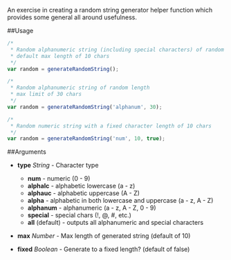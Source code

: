 An exercise in creating a random string generator helper function which provides some general all around usefulness.

##Usage
```javascript
/* 
 * Random alphanumeric string (including special characters) of random length 
 * default max length of 10 chars
 */
var random = generateRandomString();

/*
 * Random alphanumeric string of random length 
 * max limit of 30 chars
 */
var random = generateRandomString('alphanum', 30);

/*
 * Random numeric string with a fixed character length of 10 chars
 */
var random = generateRandomString('num', 10, true);
```

##Arguments
- **type** *String* - Character type
  - **num** - numeric (0 - 9)
  - **alphalc** - alphabetic lowercase (a - z)
  - **alphauc** - alphabetic uppercase (A - Z)
  - **alpha** - alphabetic in both lowercase and uppercase (a - z, A - Z)
  - **alphanum** - alphanumeric (a - z, A - Z, 0 - 9)
  - **special** - special chars (!, @, #, etc.)
  - **all** (default) - outputs all alphanumeric and special characters

- **max** *Number* - Max length of generated string (default of 10)

- **fixed** *Boolean* - Generate to a fixed length? (default of false)
